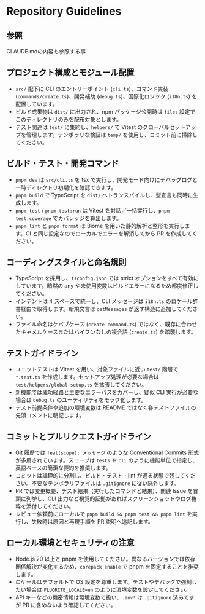# Repository Guidelines

## 参照

CLAUDE.mdの内容も参照する事

## プロジェクト構成とモジュール配置

- `src/` 配下に CLI のエントリーポイント (`cli.ts`)、コマンド実装 (`commands/create.ts`)、開発補助 (`debug.ts`)、国際化ロジック (`i18n.ts`) を配置しています。
- ビルド成果物は `dist/` に出力され、npm パッケージ公開時は `files` 設定でこのディレクトリのみを配布対象とします。
- テスト関連は `test/` に集約し、`helpers/` で Vitest のグローバルセットアップを管理します。テンポラリな検証は `temp/` を使用し、コミット前に掃除してください。

## ビルド・テスト・開発コマンド

- `pnpm dev` は `src/cli.ts` を tsx で実行し、開発モード向けにデバッグログと一時ディレクトリ初期化を確認できます。
- `pnpm build` で TypeScript を `dist/` へトランスパイルし、型宣言も同時に生成します。
- `pnpm test` / `pnpm test:run` は Vitest を対話／一括実行し、`pnpm test:coverage` でカバレッジを算出します。
- `pnpm lint` と `pnpm format` は Biome を用いた静的解析と整形を実行します。CI と同じ設定なのでローカルでエラーを解消してから PR を作成してください。

## コーディングスタイルと命名規則

- TypeScript を採用し、`tsconfig.json` では strict オプションをすべて有効にしています。暗黙の any や未使用変数はビルドエラーになるため都度修正してください。
- インデントは 4 スペースで統一し、CLI メッセージは `i18n.ts` のロケール辞書経由で取得します。新規文言は `getMessages` が返す構造に追加してください。
- ファイル命名はケバブケース (`create-command.ts`) ではなく、既存に合わせたキャメルケースまたはハイフンなしの複合語 (`create.ts`) を踏襲します。

## テストガイドライン

- ユニットテストは Vitest を用い、対象ファイルに近い `test/` 階層で `*.test.ts` を作成します。セットアップ処理が必要な場合は `test/helpers/global-setup.ts` を拡張してください。
- 新機能では成功経路と主要なエラーパスをカバーし、疑似 CLI 実行が必要な場合は `debug.ts` のユーティリティをモック化します。
- テスト前提条件や追加の環境変数は README ではなく各テストファイルの先頭コメントに明記します。

## コミットとプルリクエストガイドライン

- Git 履歴では `feat(scope): メッセージ` のような Conventional Commits 形式が多用されています。スコープは `tests` や `cli` のように機能単位で指定し、英語ベースの簡潔な要約を推奨します。
- コミットは論理的に分割し、ビルド・テスト・lint が通る状態で残してください。不要なテンポラリファイルは `.gitignore` に従い除外します。
- PR では変更概要、テスト結果（実行したコマンドと結果）、関連 Issue を冒頭に列挙し、CLI 出力など視覚的証拠があればスクリーンショットやログ抜粋を添付してください。
- レビュー依頼前にローカルで `pnpm build && pnpm test && pnpm lint` を実行し、失敗時は原因と再現手順を PR 説明へ追記します。

## ローカル環境とセキュリティの注意

- Node.js 20 以上と pnpm を使用してください。異なるバージョンでは依存関係解決が変化するため、`corepack enable` で pnpm を固定することを推奨します。
- ロケールはデフォルトで OS 設定を尊重します。テストやデバッグで強制したい場合は `FLUORITE_LOCALE=en` のように環境変数を設定してください。
- API キーなどの機密情報は環境変数で扱い、`.env*` は `.gitignore` 済みですが PR に含めないよう確認してください。
